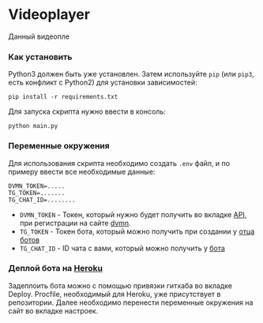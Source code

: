 # Videoplayer

Данный видеопле

### Как установить

Python3 должен быть уже установлен.
Затем используйте `pip` (или `pip3`, есть конфликт с Python2) для установки зависимостей:
```
pip install -r requirements.txt
```

Для запуска скрипта нужно ввести в консоль:

```
python main.py
```

### Переменные окружения

Для использования скрипта необходимо создать `.env` файл, и по примеру ввести все необходимые данные:
```
DVMN_TOKEN=.....
TG_TOKEN=.......
TG_CHAT_ID=........
```  

- `DVMN_TOKEN` - Токен, который нужно будет получить во вкладке [API](https://dvmn.org/api/docs/), при регистрации на сайте [dvmn](https://dvmn.org/).
- `TG_TOKEN` - Токен бота, который можно получить при создании у [отца ботов](https://t.me/BotFather)
- `TG_CHAT_ID` - ID чата с вами, который можно получить у [бота](https://t.me/userinfobot)

### Деплой бота на [Heroku](https://dashboard.heroku.com)

Задеплоить бота можно с помощью привязки гитхаба во вкладке Deploy.
Procfile, необходимый для Heroku, уже присутствует в репозитории.
Далее необходимо перенести переменные окружения на сайт во вкладке настроек.